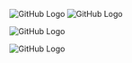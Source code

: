 
![GitHub Logo](https://github.com/uml-ubicomp-2016-spring/smokers/blob/master/graph1.png?raw=true)
![GitHub Logo](https://github.com/uml-ubicomp-2016-spring/smokers/blob/master/watch.JPG?raw=true)


![GitHub Logo](https://raw.githubusercontent.com/uml-ubicomp-2016-spring/smokers/ebb9aecf53d2cce168fdeeeb0bd7767b7ce3dabb/table.PNG?raw=true)


![GitHub Logo](https://github.com/uml-ubicomp-2016-spring/smokers/blob/master/topo.PNG?raw=true)

